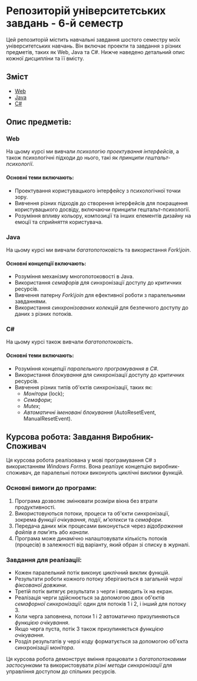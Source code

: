 # Репозиторій університетських завдань - 6-й семестр

Цей репозиторій містить навчальні завдання шостого семестру моїх університетських навчань. Він включає проекти та завдання з різних предметів, таких як Web, Java та C#. Нижче наведено детальний опис кожної дисципліни та її вмісту.

## Зміст
- [Web](#web)
- [Java](#java)
- [C#](#c)

## Опис предметів:

### Web
На цьому курсі ми вивчали *психологію проектування інтерфейсів*, а також психологічні підходи до нього, такі як *принципи гештальт-психології*.

#### Основні теми включають:
- Проектування користувацького інтерфейсу з психологічної точки зору.
- Вивчення різних підходів до створення інтерфейсів для покращення користувацького досвіду, включаючи принципи гештальт-психології.
- Розуміння впливу кольору, композиції та інших елементів дизайну на емоції та сприйняття користувача.

### Java
На цьому курсі ми вивчали *багатопотоковість* та використання *Fork\join*.

#### Основні концепції включають:
- Розуміння механізму многопотоковості в Java.
- Використання *семафорів* для синхронізації доступу до критичних ресурсів.
- Вивчення патерну *Fork\join* для ефективної роботи з паралельними завданнями.
- Використання *синхронізованих колекцій* для безпечного доступу до даних з різних потоків.

### C#
На цьому курсі також вивчали *багатопотоковість*.

#### Основні теми включають:
- Розуміння концепції *паралельного програмування в C#*.
- Використання *блокування* для синхронізації доступу до критичних ресурсів.
- Вивчення різних типів об'єктів синхронізації, таких як:
  - *Монітори* (lock);
  - *Семафори*;
  - *Mutex*;
  - *Автоматичні іменовані блокування* (AutoResetEvent, ManualResetEvent).

## Курсова робота: Завдання Виробник-Споживач

Ця курсова робота реалізована у мові програмування C# з використанням *Windows Forms*. Вона реалізує концепцію виробник-споживач, де паралельні потоки виконують циклічні виклики функцій.

### Основні вимоги до програми:

1. Програма дозволяє змінювати розміри вікна без втрати продуктивності.
2. Використовуються потоки, процеси та об'єкти синхронізації, зокрема *функції очікування*, *події*, *м'ютекси* та *семафори*.
3. Передача даних між процесами виконується через *відображення файлів в пам'ять* або *канали*.
4. Програма може динамічно налаштовувати кількість потоків (процесів) в залежності від варіанту, який обран зі списку в журналі.

### Завдання для реалізації:

- Кожен паралельний потік виконує циклічний виклик функцій.
- Результати роботи кожного потоку зберігаються в загальній *черзі фіксованої довжини*.
- Третій потік витягує результати з черги і виводить їх на екран.
- Реалізація черги здійснюється за допомогою двох об'єктів *семафорної синхронізації*: один для потоків 1 і 2, і інший для потоку 3.
- Коли черга заповнена, потоки 1 і 2 автоматично призупиняються *функцією очікування*.
- Якщо черга пуста, потік 3 також призупиняється *функцією очікування*.
- Розділ результатів у черзі коду форматується за допомогою об'єкта синхронізації *монітора*.

Ця курсова робота демонструє вміння працювати з *багатопотоковими застосунками* та використовувати *різні методи синхронізації* для управління доступом до спільних ресурсів.
